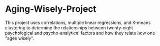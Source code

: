 # Aging-Wisely-Project

This project uses correlations, multiple linear regressions, and K-means clustering to determine the relationships between twenty-eight psychological and psycho-analytical factors and how they relate how one "ages wisely".
